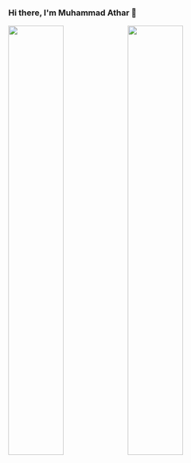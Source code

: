 ### Hi there, I'm Muhammad Athar 👋

<img align="left" width="47%" src="https://github-readme-stats.vercel.app/api?username=Muhammad-athar105&show_icons=true" />
<img align="left" width="47%" src="https://github-readme-stats.vercel.app/api/top-langs/?username=Muhammad-athar105&layout=compact" />


